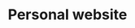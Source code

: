 ---
layout: projects
title: "Personal website"
image: "/assets/images/katherine.jpg"
description: "A personal website for learning Jekyll and CSS"
---